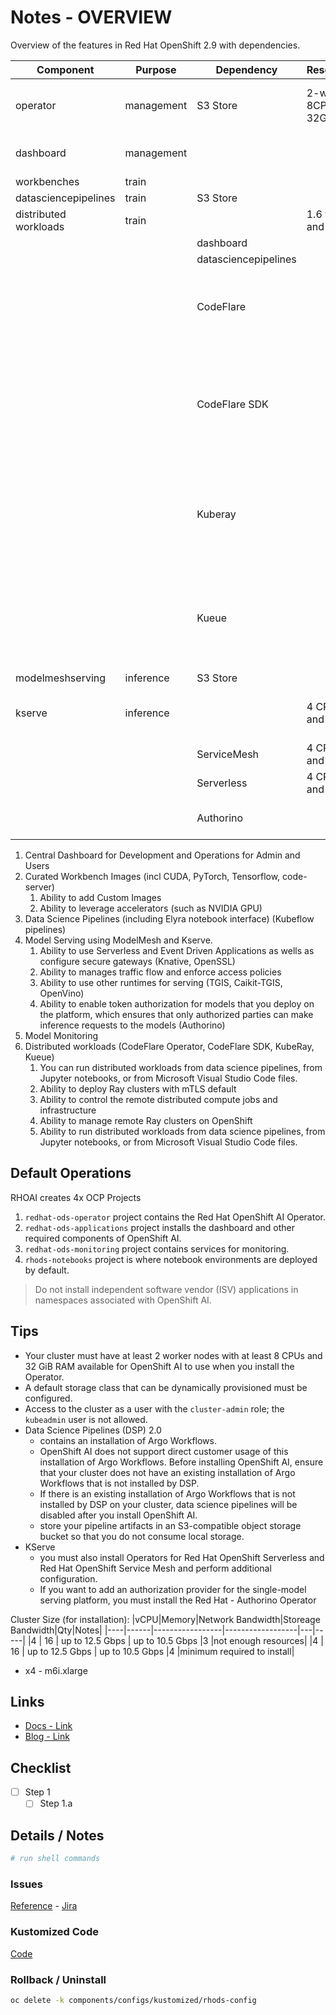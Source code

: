 # Notes - OVERVIEW

Overview of the features in Red Hat OpenShift 2.9 with dependencies.

|Component            |Purpose     |Dependency   |Resources          |Description      |
|---------------------|------------|-------------|-------------------|-----------------|
|operator             |management  |S3 Store     |2-worker 8CPU 32GiB |Deploys and maintains the components for RHOAI       |
|dashboard            |management  |             |                   |Admin and user primary interface   |
|workbenches          |train       |             |                   |                 |
|datasciencepipelines |train       |S3 Store     |                   |                 |
|distributed workloads|train       |             |1.6 vCPU and 2 GiB |                 |
|                     |            |dashboard    |                   |See above |
|                     |            |datasciencepipelines    |                   |See above |
|                     |            |CodeFlare    |                   |Secures deployed Ray clusters and grants access to their URLs |
|                     |            |CodeFlare SDK|                   |controls the remote distributed compute jobs and infrastructure for any Python-based env|
|                     |            |Kuberay      |                   |KubeRay manages remote Ray clusters on OCP for running distributed workloads|
|                     |            |Kueue        |                   |Manages quotas, queuing and how distributed workloads consume them |
|modelmeshserving     |inference   |S3 Store     |                   |                 |
|kserve               |inference   |             |4 CPUs and 16 GB   |each model is deployed on a model server|
|                     |            |ServiceMesh  |4 CPUs and 16 GB   |                 |
|                     |            |Serverless   |4 CPUs and 16 GB   |                 |
|                     |            |Authorino    |                   |enable token authorization for models|

1. Central Dashboard for Development and Operations for Admin and Users
1. Curated Workbench Images (incl CUDA, PyTorch, Tensorflow, code-server)
    1. Ability to add Custom Images
    1. Ability to leverage accelerators (such as NVIDIA GPU)
1. Data Science Pipelines (including Elyra notebook interface) (Kubeflow pipelines)
1. Model Serving using ModelMesh and Kserve.
    1. Ability to use Serverless and Event Driven Applications as wells as configure secure gateways (Knative, OpenSSL)
    1. Ability to manages traffic flow and enforce access policies
    1. Ability to use other runtimes for serving (TGIS, Caikit-TGIS, OpenVino)
    1. Ability to enable token authorization for models that you deploy on the platform, which ensures that only authorized parties can make inference requests to the models (Authorino)
1. Model Monitoring
1. Distributed workloads (CodeFlare Operator, CodeFlare SDK, KubeRay, Kueue)
    1. You can run distributed workloads from data science pipelines, from Jupyter notebooks, or from Microsoft Visual Studio Code files.
    1. Ability to deploy Ray clusters with mTLS default
    1. Ability to control the remote distributed compute jobs and infrastructure
    1. Ability to manage remote Ray clusters on OpenShift
    1. Ability to run distributed workloads from data science pipelines, from Jupyter notebooks, or from Microsoft Visual Studio Code files.

## Default Operations
RHOAI creates 4x OCP Projects
1. `redhat-ods-operator` project contains the Red Hat OpenShift AI Operator.
1. `redhat-ods-applications` project installs the dashboard and other required components of OpenShift AI.
1. `redhat-ods-monitoring` project contains services for monitoring.
1. `rhods-notebooks` project is where notebook environments are deployed by default.

> Do not install independent software vendor (ISV) applications in namespaces associated with OpenShift AI.

## Tips
- Your cluster must have at least 2 worker nodes with at least 8 CPUs and 32 GiB RAM available for OpenShift AI to use when you install the Operator.
- A default storage class that can be dynamically provisioned must be configured.
- Access to the cluster as a user with the `cluster-admin` role; the `kubeadmin` user is not allowed.
- Data Science Pipelines (DSP) 2.0  
    - contains an installation of Argo Workflows. 
    - OpenShift AI does not support direct customer usage of this installation of Argo Workflows. 
    Before installing OpenShift AI, ensure that your cluster does not have an existing installation of Argo Workflows that is not installed by DSP.
    - If there is an existing installation of Argo Workflows that is not installed by DSP on your cluster, data science pipelines will be disabled after you install OpenShift AI.
    - store your pipeline artifacts in an S3-compatible object storage bucket so that you do not consume local storage.
- KServe
    - you must also install Operators for Red Hat OpenShift Serverless and Red Hat OpenShift Service Mesh and perform additional configuration. 
    - If you want to add an authorization provider for the single-model serving platform, you must install the Red Hat - Authorino Operator

Cluster Size (for installation):
|vCPU|Memory|Network Bandwidth|Storeage Bandwidth|Qty|Notes|
|----|------|-----------------|------------------|---|-----|
|4   | 16   | up to 12.5 Gbps | up to 10.5 Gbps  |3  |not enough resources|
|4   | 16   | up to 12.5 Gbps | up to 10.5 Gbps  |4  |minimum required to install|


- x4 - m6i.xlarge

## Links

- [Docs - Link]()
- [Blog - Link]()

## Checklist

- [ ] Step 1
  - [ ] Step 1.a

## Details / Notes

```sh
# run shell commands

```

### Issues

[Reference](ISSUES.md) - [Jira](linktojira)

### Kustomized Code

[Code](../../components/configs/kustomized/rhods-config/)

### Rollback / Uninstall

```sh
oc delete -k components/configs/kustomized/rhods-config
```
